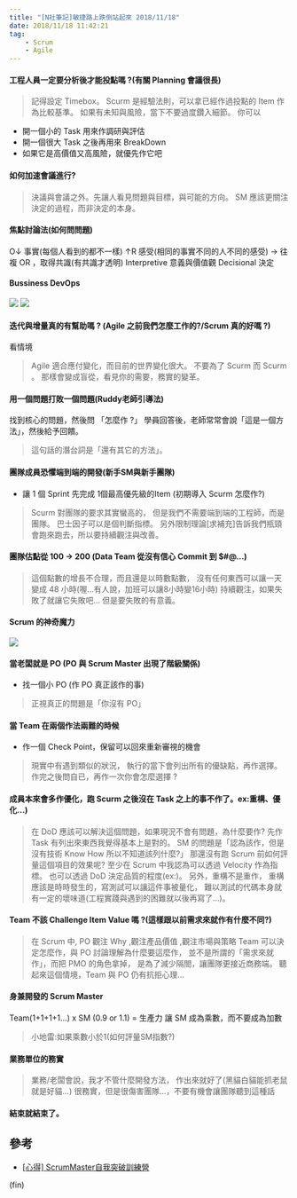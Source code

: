 ```yaml
---
title: "[N社筆記]敏捷路上跌倒站起來 2018/11/18"
date: 2018/11/18 11:42:21
tag:
    - Scrum
    - Agile
---
```


#### 工程人員一定要分析後才能投點嗎 ?(有關 Planning 會議很長)

> 記得設定 Timebox。
Scurm 是經驗法則，可以拿已經作過投點的 Item 作為比較基準。
如果有未知與風險，當下不要過度鑽入細節。
你可以
- 開一個小的 Task 用來作調研與評估
- 開一個很大 Task 之後再用來 BreakDown
- 如果它是高價值又高風險，就優先作它吧

#### 如何加速會議進行?

> 決議與會議之外。先讓人看見問題與目標，與可能的方向。
SM 應該更關注決定的過程，而非決定的本身。

#### 焦點討論法(如何問問題)

O↓ 事實(每個人看到的都不一樣)
↑R 感受(相同的事實不同的人不同的感受) → 往複 OR ，取得共識(有共識才透明)
Interpretive 意義與價值觀
Decisional 決定

#### Bussiness DevOps  
![](https://imgur.com/x0imNlo.jpg)
![](https://i.imgur.com/A04B5uG.jpg)

#### 迭代與增量真的有幫助嗎 ? (Agile 之前我們怎麼工作的?/Scrum 真的好嗎 ?)

看情境
> Agile 適合應付變化，而目前的世界變化很大。
不要為了 Scurm 而 Scurm 。
那樣會變成盲從，看見你的需要，務實的變革。

#### 用一個問題打敗一個問題(Ruddy老師引導法)

找到核心的問題，然後問 「怎麼作 ?」
學員回答後，老師常常會說「這是一個方法」，然後給予回饋。

> 這句話的潛台詞是「還有其它的方法」。

####  團隊成員恐懼端到端的開發(新手SM與新手團隊)
- 讓 1 個 Sprint 先完成 1個最高優先級的Item (初期導入 Scurm 怎麼作?)

> Scurm 對團隊的要求其實蠻高的，
但是我們不需要端到端的工程師，而是團隊。
巴士因子可以是個判斷指標。
另外限制理論[求補充]告訴我們瓶頸會跑來跑去，所以要持續觀注與改善。

#### 團隊估點從 100 → 200 (Data Team 從沒有信心 Commit 到 $#@...)

> 這個點數的增長不合理，而且還是以時數點數，
沒有任何東西可以讓一天變成 48 小時(喔…有人說，加班可以讓8小時變16小時)
持續觀注，如果失敗了就讓它失敗吧…
但是要失敗的有意義。


#### Scrum 的神奇魔力
![](https://i.imgur.com/T3BV4F3.png)

#### 當老闆就是 PO (PO 與 Scrum Master 出現了階級關係)
- 找一個小 PO (作 PO 真正該作的事)

> 正視真正的問題是「你沒有 PO」

#### 當 Team 在兩個作法兩難的時候
- 作一個 Check Point，保留可以回來重新審視的機會

> 現實中有遇到類似的狀況，
執行的當下會列出所有的優缺點，再作選擇。
作完之後問自已，再作一次你會怎麼選擇 ?

#### 成員本來會多作優化，跑 Scurm 之後沒在 Task 之上的事不作了。ex:重構、優化…)

> 在 DoD 應該可以解決這個問題，如果現況不會有問題，為什麼要作?
先作 Task 有列出來東西我覺得基本上是對的。
SM 的問題是「認為該作，但是沒有技術 Know How 所以不知道該列什麼?」
那還沒有跑 Scrum 前如何評量這個項目的效果呢?
至少在 Scrum 中我認為可以透過 Velocity 作為指標。
也可以透過 DoD 決定品質的程度(ex:)。
另外，重構不是重作，
重構應該是時時發生的，寫測試可以讓這件事被量化， 
難以測試的代碼本身就有一定的壞味道(工程實踐與遇到的困難就以後再寫了…)。

#### Team 不該 Challenge Item Value 嗎 ?(這樣跟以前需求來就作有什麼不同?)

> 在 Scrum 中,
PO 觀注 Why ,觀注產品價值 ,觀注市場與策略
Team 可以決定怎麼作，與 PO 討論理解為什麼要這麼作，
並不是所謂的「需求來就作」，而把 PMO 的角色拿掉，
是為了減少隔閤，讓團隊更接近商務端。
聽起來這個情境，Team 與 PO 仍有抗拒心理...


#### 身兼開發的 Scrum Master

Team(1+1+1+1...) x SM (0.9 or 1.1) = 生產力
讓 SM 成為乘數，而不要成為加數

> 小地雷:如果乘數小於1(如何評量SM指數?)

#### 業務單位的務實

> 業務/老闆會說，我才不管什麼開發方法，
作出來就好了(黑貓白貓能抓老鼠就是好貓...)
很務實，但是很傷害團隊…，不要有機會讓團隊聽到這種話

#### 結束就結束了。

## 參考
- [[心得] ScrumMaster自我突破訓練營](https://medium.com/terryisbloggingonagile/%E5%BF%83%E5%BE%97-scrummaster%E8%87%AA%E6%88%91%E7%AA%81%E7%A0%B4%E8%A8%93%E7%B7%B4%E7%87%9F-3ce6f7c8c6)

(fin)